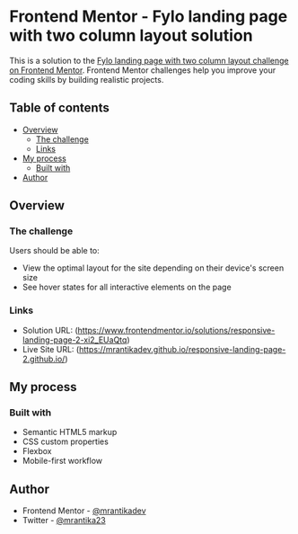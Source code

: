 # Frontend Mentor - Fylo landing page with two column layout solution

This is a solution to the [Fylo landing page with two column layout challenge on Frontend Mentor](https://www.frontendmentor.io/challenges/fylo-landing-page-with-two-column-layout-5ca5ef041e82137ec91a50f5). Frontend Mentor challenges help you improve your coding skills by building realistic projects. 

## Table of contents

- [Overview](#overview)
  - [The challenge](#the-challenge)
  - [Links](#links)
- [My process](#my-process)
  - [Built with](#built-with)
- [Author](#author)

## Overview

### The challenge

Users should be able to:

- View the optimal layout for the site depending on their device's screen size
- See hover states for all interactive elements on the page

### Links

- Solution URL: (https://www.frontendmentor.io/solutions/responsive-landing-page-2-xi2_EUaQtq)
- Live Site URL: (https://mrantikadev.github.io/responsive-landing-page-2.github.io/)

## My process

### Built with

- Semantic HTML5 markup
- CSS custom properties
- Flexbox
- Mobile-first workflow

## Author

- Frontend Mentor - [@mrantikadev](https://www.frontendmentor.io/profile/mrantikadev)
- Twitter - [@mrantika23](https://www.twitter.com/mrantika23)